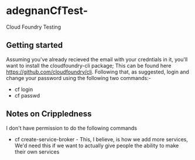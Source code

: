 # adegnanCfTest-
Cloud Foundry Testing

## Getting started 

Assuming you've already recieved the email with your credntials in it, you'll want to install the cloudfoundry-cli package; This can be found here https://github.com/cloudfoundry/cli.  Following that, as suggested, login and change your password using the following two commands:-

- cf login
- cf passwd



## Notes on Crippledness

I don't have permission to do the following commands
- cf create-service-broker -  This, I believe, is how we add more services, We'd need this if we want to actually give people the ability to make their own services

